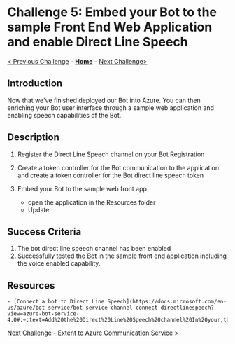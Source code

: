 # Challenge 5: Embed your Bot to the sample Front End Web Application and enable Direct Line Speech
[< Previous Challenge](./Challenge4-Deployment.md) - **[Home](../readme.md)** - [Next Challenge>](./Challenge6-ACS.md)

## Introduction
Now that we've finished deployed our Bot into Azure. You can then enriching your Bot user interface through a sample web application and enabling speech capabilities of the Bot. 
	
## Description
1. Register the Direct Line Speech channel on your Bot Registration

2. Create a token controller for the Bot communication to the application and create a token controller for the Bot direct line speech token 

3. Embed your Bot to the sample web front app 
	- open the application in the Resources folder
	- Update 

## Success Criteria
1. The bot direct line speech channel has been enabled
2. Successfully tested the Bot in the sample front end application including the voice enabled capability. 


## Resources
	- [Connect a bot to Direct Line Speech](https://docs.microsoft.com/en-us/azure/bot-service/bot-service-channel-connect-directlinespeech?view=azure-bot-service-4.0#:~:text=Add%20the%20Direct%20Line%20Speech%20channel%20In%20your,the%20bot.%20In%20the%20left%20panel%2C%20select%20Channels.)


[Next Challenge - Extent to Azure Communication Service >](./Challenge6-ACS.md)
